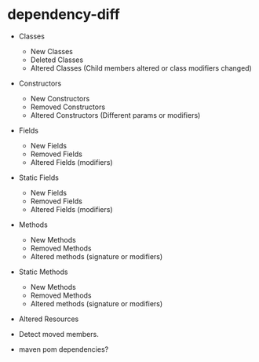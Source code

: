 # dependency-diff


 - Classes
   - New Classes
   - Deleted Classes
   - Altered Classes (Child members altered or class modifiers changed)  
 
 - Constructors
   - New Constructors
   - Removed Constructors
   - Altered Constructors (Different params or modifiers)
 
 - Fields
   - New Fields
   - Removed Fields
   - Altered Fields (modifiers)

 - Static Fields
   - New Fields
   - Removed Fields
   - Altered Fields (modifiers)

 - Methods
   - New Methods
   - Removed Methods
   - Altered methods (signature or modifiers)

 - Static Methods
   - New Methods
   - Removed Methods
   - Altered methods (signature or modifiers)

 - Altered Resources
 
 - Detect moved members.           
 - maven pom dependencies?
